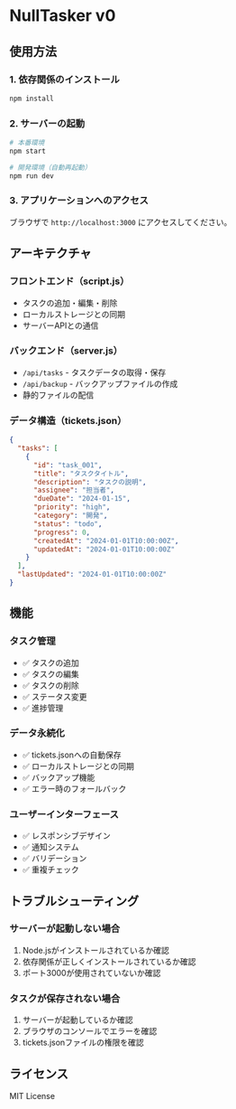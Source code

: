 # NullTasker v0


## 使用方法

### 1. 依存関係のインストール

```bash
npm install
```

### 2. サーバーの起動

```bash
# 本番環境
npm start

# 開発環境（自動再起動）
npm run dev
```

### 3. アプリケーションへのアクセス

ブラウザで `http://localhost:3000` にアクセスしてください。

## アーキテクチャ

### フロントエンド（script.js）
- タスクの追加・編集・削除
- ローカルストレージとの同期
- サーバーAPIとの通信

### バックエンド（server.js）
- `/api/tasks` - タスクデータの取得・保存
- `/api/backup` - バックアップファイルの作成
- 静的ファイルの配信

### データ構造（tickets.json）
```json
{
  "tasks": [
    {
      "id": "task_001",
      "title": "タスクタイトル",
      "description": "タスクの説明",
      "assignee": "担当者",
      "dueDate": "2024-01-15",
      "priority": "high",
      "category": "開発",
      "status": "todo",
      "progress": 0,
      "createdAt": "2024-01-01T10:00:00Z",
      "updatedAt": "2024-01-01T10:00:00Z"
    }
  ],
  "lastUpdated": "2024-01-01T10:00:00Z"
}
```

## 機能

### タスク管理
- ✅ タスクの追加
- ✅ タスクの編集
- ✅ タスクの削除
- ✅ ステータス変更
- ✅ 進捗管理

### データ永続化
- ✅ tickets.jsonへの自動保存
- ✅ ローカルストレージとの同期
- ✅ バックアップ機能
- ✅ エラー時のフォールバック

### ユーザーインターフェース
- ✅ レスポンシブデザイン
- ✅ 通知システム
- ✅ バリデーション
- ✅ 重複チェック


## トラブルシューティング

### サーバーが起動しない場合
1. Node.jsがインストールされているか確認
2. 依存関係が正しくインストールされているか確認
3. ポート3000が使用されていないか確認

### タスクが保存されない場合
1. サーバーが起動しているか確認
2. ブラウザのコンソールでエラーを確認
3. tickets.jsonファイルの権限を確認

## ライセンス

MIT License
